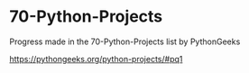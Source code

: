# 70-Python-Projects
Progress made in the 70-Python-Projects list by PythonGeeks

https://pythongeeks.org/python-projects/#pq1
